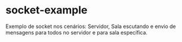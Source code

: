 # socket-example
Exemplo de socket nos cenários: Servidor, Sala escutando e envio de mensagens para todos no servidor e para sala específica.
